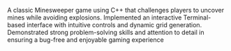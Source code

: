  A classic Minesweeper game using C++ that challenges players to uncover mines while avoiding explosions.
 Implemented an interactive Terminal-based interface with intuitive controls and dynamic grid generation. 
 Demonstrated strong problem-solving skills and attention to detail in ensuring a bug-free and enjoyable gaming experience
